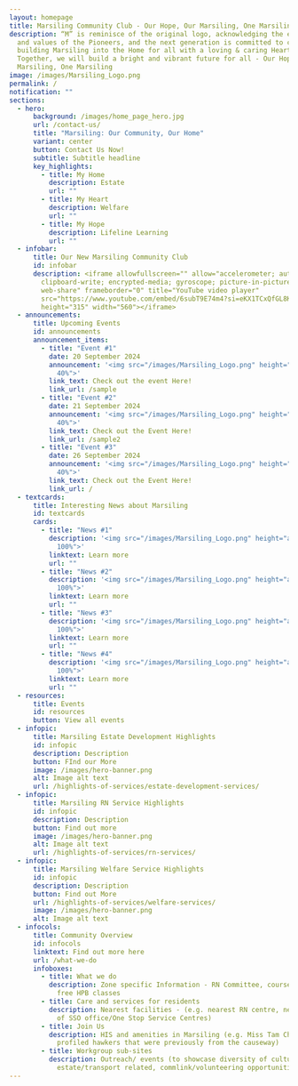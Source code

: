 ```yaml
---
layout: homepage
title: Marsiling Community Club - Our Hope, Our Marsiling, One Marsiling
description: “M” is reminisce of the original logo, acknowledging the efforts
  and values of the Pioneers, and the next generation is committed to continue
  building Marsiling into the Home for all with a loving & caring Heart.
  Together, we will build a bright and vibrant future for all - Our Hope, Our
  Marsiling, One Marsiling
image: /images/Marsiling_Logo.png
permalink: /
notification: ""
sections:
  - hero:
      background: /images/home_page_hero.jpg
      url: /contact-us/
      title: "Marsiling: Our Community, Our Home"
      variant: center
      button: Contact Us Now!
      subtitle: Subtitle headline
      key_highlights:
        - title: My Home
          description: Estate
          url: ""
        - title: My Heart
          description: Welfare
          url: ""
        - title: My Hope
          description: Lifeline Learning
          url: ""
  - infobar:
      title: Our New Marsiling Community Club
      id: infobar
      description: <iframe allowfullscreen="" allow="accelerometer; autoplay;
        clipboard-write; encrypted-media; gyroscope; picture-in-picture;
        web-share" frameborder="0" title="YouTube video player"
        src="https://www.youtube.com/embed/6subT9E74m4?si=eKX1TCxQfGL8K8u2"
        height="315" width="560"></iframe>
  - announcements:
      title: Upcoming Events
      id: announcements
      announcement_items:
        - title: "Event #1"
          date: 20 September 2024
          announcement: '<img src="/images/Marsiling_Logo.png" height="auto" style="width:
            40%">'
          link_text: Check out the event Here!
          link_url: /sample
        - title: "Event #2"
          date: 21 September 2024
          announcement: '<img src="/images/Marsiling_Logo.png" height="auto" style="width:
            40%">'
          link_text: Check out the Event Here!
          link_url: /sample2
        - title: "Event #3"
          date: 26 September 2024
          announcement: '<img src="/images/Marsiling_Logo.png" height="auto" style="width:
            40%">'
          link_text: Check out the Event Here!
          link_url: /
  - textcards:
      title: Interesting News about Marsiling
      id: textcards
      cards:
        - title: "News #1"
          description: '<img src="/images/Marsiling_Logo.png" height="auto" style="width:
            100%">'
          linktext: Learn more
          url: ""
        - title: "News #2"
          description: '<img src="/images/Marsiling_Logo.png" height="auto" style="width:
            100%">'
          linktext: Learn more
          url: ""
        - title: "News #3"
          description: '<img src="/images/Marsiling_Logo.png" height="auto" style="width:
            100%">'
          linktext: Learn more
          url: ""
        - title: "News #4"
          description: '<img src="/images/Marsiling_Logo.png" height="auto" style="width:
            100%">'
          linktext: Learn more
          url: ""
  - resources:
      title: Events
      id: resources
      button: View all events
  - infopic:
      title: Marsiling Estate Development Highlights
      id: infopic
      description: Description
      button: FInd our More
      image: /images/hero-banner.png
      alt: Image alt text
      url: /highlights-of-services/estate-development-services/
  - infopic:
      title: Marsiling RN Service Highlights
      id: infopic
      description: Description
      button: Find out more
      image: /images/hero-banner.png
      alt: Image alt text
      url: /highlights-of-services/rn-services/
  - infopic:
      title: Marsiling Welfare Service Highlights
      id: infopic
      description: Description
      button: Find out More
      url: /highlights-of-services/welfare-services/
      image: /images/hero-banner.png
      alt: Image alt text
  - infocols:
      title: Community Overview
      id: infocols
      linktext: Find out more here
      url: /what-we-do
      infoboxes:
        - title: What we do
          description: Zone specific Information - RN Committee, courses, interest groups,
            free HPB classes
        - title: Care and services for residents
          description: Nearest facilities - (e.g. nearest RN centre, nearest AAC, address
            of SSO office/One Stop Service Centres)
        - title: Join Us
          description: HIS and amenities in Marsiling (e.g. Miss Tam Chiak video that
            profiled hawkers that were previously from the causeway)
        - title: Workgroup sub-sites
          description: Outreach/ events (to showcase diversity of culture),
            estate/transport related, commlink/volunteering opportunities
---
```


